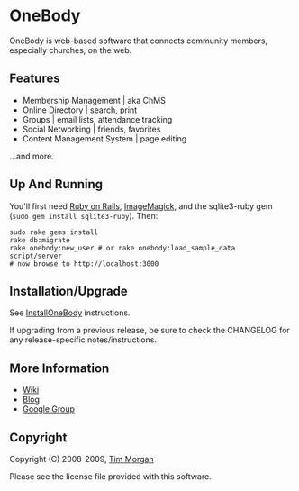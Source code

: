 OneBody
=======

OneBody is web-based software that connects community members, especially churches, on the web.

Features
--------

* Membership Management | aka ChMS
* Online Directory | search, print
* Groups | email lists, attendance tracking
* Social Networking | friends, favorites
* Content Management System | page editing

...and more.

Up And Running
--------------

You'll first need [Ruby on Rails](http://rubyonrails.org/download),
[ImageMagick](http://www.imagemagick.org/script/index.php),
and the sqlite3-ruby gem (`sudo gem install sqlite3-ruby`). Then:

    sudo rake gems:install
    rake db:migrate
    rake onebody:new_user # or rake onebody:load_sample_data
    script/server
    # now browse to http://localhost:3000

Installation/Upgrade
--------------------

See [InstallOneBody](http://wiki.github.com/seven1m/onebody/installonebody) instructions.

If upgrading from a previous release, be sure to check the CHANGELOG for any release-specific notes/instructions.

More Information
----------------

* [Wiki](http://wiki.github.com/seven1m/onebody)
* [Blog](http://onebodyapp.wordpress.com)
* [Google Group](http://groups.google.com/group/onebodyapp)

Copyright
---------

Copyright (C) 2008-2009, [Tim Morgan](http://timmorgan.org)

Please see the license file provided with this software.